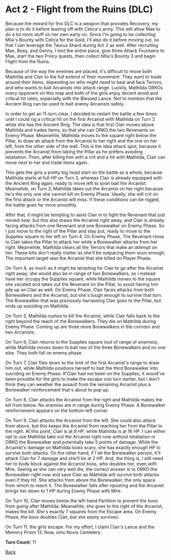 # Act 2 - Flight from the Ruins (DLC)

Because the reward for this DLC is a weapon that provides Recovery, my plan is to do it before leaving off with Celica's army. This will allow Mae to do a lot more stuff on her own early on. Since I'm going to be collecting Mila's Bounty with Celica for the Gold, I'll also do it before moving out, so that I can leverage the Taurus Shard during Act 2 as well. After recruiting Mae, Boey, and Genny, I loot the entire place, give three Attack Fountains to Mae, start the two Priory quests, then collect Mila's Bounty 3 and begin Flight from the Ruins.

Because of the way the enemies are placed, it's difficult to move both Mathilda and Clair to the full extend of their movement. They want to trade around their items, depending on who might need to heal and face Terrors, and who wants to bait Arcanists into attack range. Luckily, Mathilda ORKOs every opponent on this map and both of the girls enjoy decent avoid and critical hit rates, especially with the Blessed Lance. Not to mention that the Ancient Ring can be used to bait enemy Arcanists safely.

In order to get an 11-turn clear, I decided to restart the battle a few times until I could rig a critical hit on the first Arcanist with Mathilda on Turn 2 while she has the Ancient Ring. The idea is that first Clair moves above Mathilda and trades items, so that she can ORKO the two Revenants on Enemy Phase. Meanwhile, Mathilda moves to the square right below the Pillar, to draw an attack from the Arcanist to her right and the one on her left, from the other side of the wall. This is the idea attack spot, because it prevents the Arcanist from taking the Pillar as he prefers avoiding retaliation. Then, after killing him with a crit and a hit with Mathilda, Clair can move next to her and trade items again.

This gets the girls a pretty big head start on the battle as a whole, because Malthida starts at full HP on Turn 3, whereas Clair is already equipped with the Ancient Ring again, ready to move left to soon bait the Arcanist. Meanwhile, on Turn 3, Mathilda takes out the Arcanist on her right because he's the only one she cannot kill on Enemy Phase. Ideally, she will crit on the first attack or the Arcanist will miss. If these conditions can be rigged, the battle goes far more smoothly.

After that, it might be tempting to send Clair in to fight the Revenant that just moved near, but this also draws the Arcanist right away, and Clair is already facing attacks from one Revenant and one Bonewalker on Enemy Phase. So I just move to the right of the Pillar and stay put, ready to move to the Supplies square to her left on Turn 4. On Enemy Phase, The Revenant close to Clair takes the Pillar to attack her while a Bonewalker attacks from her right. Meanwhile, Mathilda clears all the Terrors that make an attempt on her. These kills don't really matter as she'll be outpacing them soon enough. The important target was the Arcanist that she killed on Player Phase.

On Turn 4, as much as it might be tempting for Clair to go after the Arcanist right away, she would also be in range of two Bonewalkers, so I instead have her occupy the Supplies square, while Mathilda moves to the square she vacated and takes out the Revenant on the Pillar, to avoid having him pile up on Clair as well. On Enemy Phase, Clair faces attacks from both Bonewalkers and the Arcanist, but she's tough enough to survive that turn. The Bonewalker that was previously harrassing Clair goes to the Pillar, but ends up suiciding on Mathilda.

On Turn 5, Mathilda rushes to kill the Arcanist, while Clair falls back to the right beyond the reach of the Bonewalkers. They die on Mathilda during Enemy Phase. Coming up are three more Bonewalkers in the corridor and two Arcanists.

On Turn 6, Clair returns to the Supplies square (out of range of enemies), while Mathilda moves down to bait two of the three Bonewalkers and no one else. They both fall on enemy phase.

On Turn 7, Clair flies down to the limit of the first Arcanist's range to draw him out, while Mathilda positions herself to bait the third Bonewalker into suiciding on Enemy Phase. If Clair had not been on the Supplies, it would've been possible for the girls to make the escape one turn earlier, but I don't think they can weather the assault from the remaining Arcanist plus a Bonewalker reinforcement that's about to pop up.

On Turn 8, Clair attacks the Arcanist from the right and Mathilda makes the kill from below. No enemies are in range during Enemy Phase. A Bonewalker reinforcement appears on the bottom-left corner.

On Turn 9, Clair attacks the Arcanist from the left. She could also attack from above, but this keeps the Arcanist from reaching her from the Pillar to the right. At this point, Clair is at 9 HP, while Mathilda is at 16 HP. I can either opt to use Mathilda take out the Arcanist right now without retaliation or ORKO the Bonewalker and potentially take 5 points of damage. While the Arcanist's damage on Mathilda looks scary, she has exactly enough HP to survive both attacks. On the other hand, if I let the Bonewalker persist, it'll attack Clair for 7 damage and she'll be at 2 HP. And, the thing is, I still need her to body block against the Arcanist boss, who doubles her, even with Mire. Seeing as she can very well die, the correct answer is to ORKO the Bonewalker right now and save Clair as Mathilda will survive both attacks even if they hit. She attacks from above the Bonewalker, the only space from which to reach it. The Bonewalker falls after riposting and the Arcanist brings her down to 1 HP during Enemy Phase with Mire.

On Turn 10, Clair moves below the left-hand Partition to prevent the boss from going after Mathilda. Meanwhile, she goes to the right of the Arcanist, makes the kill. She's exactly 7 squares from the Escape area. On Enemy Phase, the boss doubles Clair, but she easily survives.

On Turn 11, the girls escape. For my effort, I claim Clair's Lance and the Memory Prism 13. Now, onto Novis Cemetery.

**Turn Count:** 11

[Back](README.md)